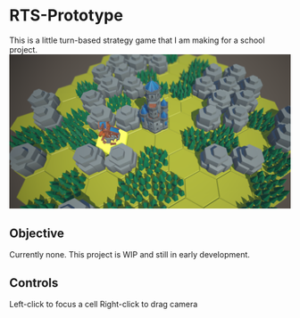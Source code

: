# RTS-Prototype
This is a little turn-based strategy game that I am making for a school project.
![Preview](Assets/Sprites/GitReadMePreview.png)

## Objective
Currently none. This project is WIP and still in early development.

## Controls
Left-click to focus a cell
Right-click to drag camera
